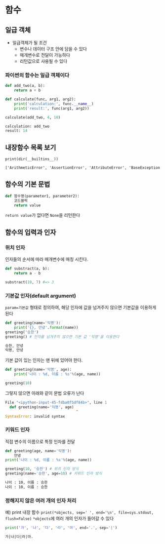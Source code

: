 # 함수

## 일급 객체

- 일급객체가 될 조건
  - 변수나 데이터 구조 안에 담을 수 있다
  - 매개변수로 전달이 가능하다
  - 리턴값으로 사용될 수 있다

### 파이썬의 함수는 일급 객체이다

```python
def add_two(a, b):
    return a + b

def calculate(func, arg1, arg2):
    print('calculation:', func.__name__)
    print('result:', func(arg1, arg2))

calculate(add_two, 4, 10)
```

```python
calculation: add_two
result: 14
```

## 내장함수 목록 보기

`print(dir(__builtins__))`

```txt
['ArithmeticError', 'AssertionError', 'AttributeError', 'BaseException', 'BlockingIOError', 'BrokenPipeError', 'BufferError', 'BytesWarning', 'ChildProcessError', 'ConnectionAbortedError', 'ConnectionError', 'ConnectionRefusedError', 'ConnectionResetError', 'DeprecationWarning', 'EOFError', 'Ellipsis', 'EnvironmentError', 'Exception', 'False', 'FileExistsError', 'FileNotFoundError', 'FloatingPointError', 'FutureWarning', 'GeneratorExit', 'IOError', 'ImportError', 'ImportWarning', 'IndentationError', 'IndexError', 'InterruptedError', 'IsADirectoryError', 'KeyError', 'KeyboardInterrupt', 'LookupError', 'MemoryError', 'ModuleNotFoundError', 'NameError', 'None', 'NotADirectoryError', 'NotImplemented', 'NotImplementedError', 'OSError', 'OverflowError', 'PendingDeprecationWarning', 'PermissionError', 'ProcessLookupError', 'RecursionError', 'ReferenceError', 'ResourceWarning', 'RuntimeError', 'RuntimeWarning', 'StopAsyncIteration', 'StopIteration', 'SyntaxError', 'SyntaxWarning', 'SystemError', 'SystemExit', 'TabError', 'TimeoutError', 'True', 'TypeError', 'UnboundLocalError', 'UnicodeDecodeError', 'UnicodeEncodeError', 'UnicodeError', 'UnicodeTranslateError', 'UnicodeWarning', 'UserWarning', 'ValueError', 'Warning', 'WindowsError', 'ZeroDivisionError', '__IPYTHON__', '__build_class__', '__debug__', '__doc__', '__import__', '__loader__', '__name__', '__package__', '__spec__', 'abs', 'all', 'any', 'ascii', 'bin', 'bool', 'breakpoint', 'bytearray', 'bytes', 'callable', 'chr', 'classmethod', 'compile', 'complex', 'copyright', 'credits', 'delattr', 'dict', 'dir', 'display', 'divmod', 'enumerate', 'eval', 'exec', 'filter', 'float', 'format', 'frozenset', 'get_ipython', 'getattr', 'globals', 'hasattr', 'hash', 'help', 'hex', 'id', 'input', 'int', 'isinstance', 'issubclass', 'iter', 'len', 'license', 'list', 'locals', 'map', 'max', 'memoryview', 'min', 'next', 'object', 'oct', 'open', 'ord', 'pow', 'print', 'property', 'range', 'repr', 'reversed', 'round', 'set', 'setattr', 'slice', 'sorted', 'staticmethod', 'str', 'sum', 'super', 'tuple', 'type', 'vars', 'zip']
```

## 함수의 기본 문법

```python
def 함수명(parameter1, parameter2):
    코드블럭
    return value
```

`return value`가 없다면 `None`을 리턴한다

## 함수의 입력과 인자

### 위치 인자

인자들의 순서에 따라 매개변수에 매칭 시킨다.

```python
def substract(a, b):
    return a - b

substract(10, 7) #=> 3
```

### 기본값 인자(default argument)

`param=기본값` 형태로 정의하여, 해당 인자에 값을 넘겨주지 않으면 기본값을 이용하게 된다

```python
def greeting(name='익명'):
    print('{}, 안녕'.format(name))
greeting('승한')
greeting() # 인자를 넘겨주지 않으면 기본 값 '익명'을 이용한다
```

```txt
승한, 안녕
익명, 안녕
```

기본 값이 있는 인자는 맨 뒤에 있어야 한다.

```python
def greeting(name='익명', age):
    print('나이 : %d, 이름 : %s'%(age, name))

greeting(10)
```

그렇지 않으면 아래와 같이 문법 오류가 난다

```python
File "<ipython-input-45-fdba0f5df84b>", line 1
  def greeting(name='익명', age)
                                ^
SyntaxError: invalid syntax
```

### 키워드 인자

직접 변수의 이름으로 특정 인자를 전달

```python
def greeting(age, name='익명'):
    안녕
print('나이 : %d, 이름 : %s'%(age, name))

greeting(10, '승한') # 위치 인자 방식
greeting(name='승한', age=10) # 키워드 인자 방식
```

```txt
나이 : 10, 이름 : 승한
나이 : 10, 이름 : 승한
```

### 정해지지 않은 여러 개의 인자 처리

예) print 내장 함수
`print(*objects, sep=' ', end='\n', file=sys.stdout, flush=False)`
`*objects`에 여러 개의 인자가 들어갈 수 있다

```python
print('가', '나', '다', '라', '마', end='.', sep='|')
```

```txt
가|나|다|라|마.
```

